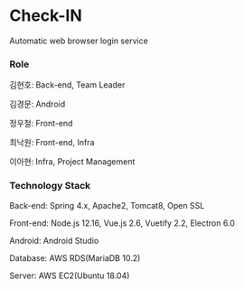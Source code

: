 # Check-IN
Automatic web browser login service

### Role

김현호: Back-end, Team Leader

김경문: Android

정우철: Front-end

최낙원: Front-end, Infra

이아현: Infra, Project Management


### Technology Stack

Back-end: Spring 4.x, Apache2, Tomcat8, Open SSL

Front-end: Node.js 12.16, Vue.js 2.6, Vuetify 2.2, Electron 6.0

Android: Android Studio

Database: AWS RDS(MariaDB 10.2)

Server: AWS EC2(Ubuntu 18.04)

